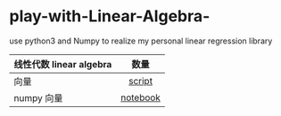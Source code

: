 # play-with-Linear-Algebra-
use python3 and Numpy  to realize my personal linear regression library


| 线性代数 linear   algebra    |    数量  |
| --------   | :-----:   | 
| 向量        | [script](https://github.com/HuichuanLI/play-with-Linear-regression/blob/master/playLA/Vector.py)    | 
| numpy 向量        | [notebook](https://github.com/HuichuanLI/play-with-Linear-regression/blob/master/numpy_vector.ipynb)    | 
